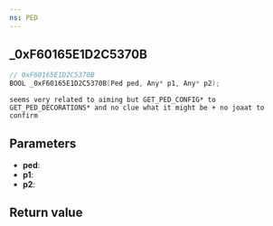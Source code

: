 ```yaml
---
ns: PED
---
```

## _0xF60165E1D2C5370B

```c
// 0xF60165E1D2C5370B
BOOL _0xF60165E1D2C5370B(Ped ped, Any* p1, Any* p2);
```

```
seems very related to aiming but GET_PED_CONFIG* to GET_PED_DECORATIONS* and no clue what it might be + no joaat to confirm
```

## Parameters
* **ped**: 
* **p1**: 
* **p2**: 

## Return value
